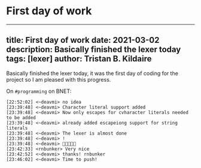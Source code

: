 First day of work
=================

---
title: First day of work
date: 2021-03-02
description: Basically finished the lexer today
tags: [lexer]
author: Tristan B. Kildaire
---

Basically finished the lexer today, it was the first day of
coding for the project so I am pleased with this progress.

On `#programming` on BNET:

```
[22:52:02] <~deavmi> no idea
[23:39:48] <~deavmi> Character literal support added
[23:39:48] <~deavmi> Now only escapes for cvharacter literals needed to be added
[23:39:48] <~deavmi> already added escapeiong support for string literals
[23:39:48] <~deavmi> The lexer is almost done
[23:39:48] <~deavmi> !
[23:39:48] <~deavmi> 🎊️🎊️🎊️🎊️🎊️
[23:42:33] <rnbunker> Very nice
[23:42:52] <~deavmi> thanks! rnbunker
[23:46:02] <~deavmi> Time to push!
```